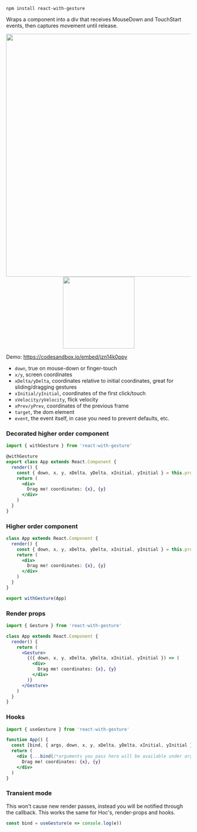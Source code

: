     npm install react-with-gesture

Wraps a component into a div that receives MouseDown and TouchStart events, then captures movement until release.

<p align="middle">
  <img src="https://i.imgur.com/tg1mN1F.gif" width="660"/>
  <img src="https://i.imgur.com/ifdCBvG.gif" width="195"/>
</p>

Demo: https://codesandbox.io/embed/jzn14k0ppy

- `down`, true on mouse-down or finger-touch
- `x/y`, screen coordinates
- `xDelta/yDelta`, coordinates relative to initial coordinates, great for sliding/dragging gestures
- `xInitial/yInitial`, coordinates of the first click/touch
- `xVelocity/yVelocity`, flick velocity
- `xPrev/yPrev`, coordinates of the previous frame
- `target`, the dom element
- `event`, the event itself, in case you need to prevent defaults, etc.

### Decorated higher order component

```jsx
import { withGesture } from 'react-with-gesture'

@withGesture
export class App extends React.Component {
  render() {
    const { down, x, y, xDelta, yDelta, xInitial, yInitial } = this.props
    return (
      <div>
        Drag me! coordinates: {x}, {y}
      </div>
    )
  }
}
```

### Higher order component

```jsx
class App extends React.Component {
  render() {
    const { down, x, y, xDelta, yDelta, xInitial, yInitial } = this.props
    return (
      <div>
        Drag me! coordinates: {x}, {y}
      </div>
    )
  }
}

export withGesture(App)
```

### Render props

```jsx
import { Gesture } from 'react-with-gesture'

class App extends React.Component {
  render() {
    return (
      <Gesture>
        {({ down, x, y, xDelta, yDelta, xInitial, yInitial }) => (
          <div>
            Drag me! coordinates: {x}, {y}
          </div>
        )}
      </Gesture>
    )
  }
}
```

### Hooks

```jsx
import { useGesture } from 'react-with-gesture'

function App() {
  const [bind, { args, down, x, y, xDelta, yDelta, xInitial, yInitial }] = useGesture()
  return (
    <div {...bind(/*arguments you pass here will be available under args*/)}>
      Drag me! coordinates: {x}, {y}
    </div>
  )
}
```

### Transient mode

This won't cause new render passes, instead you will be notified through the callback. This works the same for Hoc's, render-props and hooks.

```jsx
const bind = useGesture(e => console.log(e))
```
